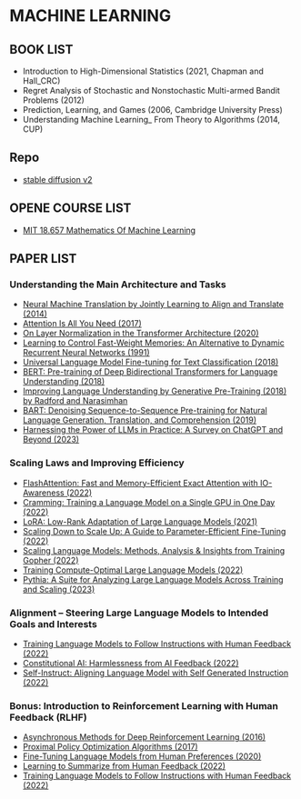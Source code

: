 # MACHINE LEARNING

## BOOK LIST

- Introduction to High-Dimensional Statistics (2021, Chapman and Hall_CRC) 
- Regret Analysis of Stochastic and Nonstochastic Multi-armed Bandit Problems (2012)
- Prediction, Learning, and Games (2006, Cambridge University Press)
- Understanding Machine Learning_ From Theory to Algorithms (2014, CUP)

## Repo

- [stable diffusion v2](https://github.com/Stability-AI/stablediffusion)

## OPENE COURSE LIST

- [MIT 18.657 Mathematics Of Machine Learning](https://ocw.mit.edu/courses/18-657-mathematics-of-machine-learning-fall-2015/)

## PAPER LIST

### Understanding the Main Architecture and Tasks

- [Neural Machine Translation by Jointly Learning to Align and Translate (2014)](https://arxiv.org/abs/1409.0473)
- [Attention Is All You Need (2017) ](https://arxiv.org/abs/1706.03762)
- [On Layer Normalization in the Transformer Architecture (2020)](https://arxiv.org/abs/2002.04745)
- [Learning to Control Fast-Weight Memories: An Alternative to Dynamic Recurrent Neural Networks (1991)](https://www.semanticscholar.org/paper/Learning-to-Control-Fast-Weight-Memories%3A-An-to-Schmidhuber/bc22e87a26d020215afe91c751e5bdaddd8e4922)
- [Universal Language Model Fine-tuning for Text Classification (2018)](https://arxiv.org/abs/1801.06146)
- [BERT: Pre-training of Deep Bidirectional Transformers for Language Understanding (2018)](https://arxiv.org/abs/1810.04805)
- [Improving Language Understanding by Generative Pre-Training (2018) by Radford and Narasimhan]( https://www.semanticscholar.org/paper/Improving-Language-Understanding-by-Generative-Radford-Narasimhan/cd18800a0fe0b668a1cc19f2ec95b5003d0a5035)
- [BART: Denoising Sequence-to-Sequence Pre-training for Natural Language Generation, Translation, and Comprehension (2019) ](https://arxiv.org/abs/1910.13461)
- [Harnessing the Power of LLMs in Practice: A Survey on ChatGPT and Beyond (2023)](https://arxiv.org/abs/2304.13712)

### Scaling Laws and Improving Efficiency

- [FlashAttention: Fast and Memory-Efficient Exact Attention with IO-Awareness (2022)](https://arxiv.org/abs/2205.14135)
- [Cramming: Training a Language Model on a Single GPU in One Day (2022)](https://arxiv.org/abs/2212.14034)
- [LoRA: Low-Rank Adaptation of Large Language Models (2021)](https://arxiv.org/abs/2106.09685)
- [Scaling Down to Scale Up: A Guide to Parameter-Efficient Fine-Tuning (2022)](https://arxiv.org/abs/2303.15647)
- [Scaling Language Models: Methods, Analysis & Insights from Training Gopher (2022) ](https://arxiv.org/abs/2112.11446)
- [Training Compute-Optimal Large Language Models (2022)](https://arxiv.org/abs/2203.15556)
- [Pythia: A Suite for Analyzing Large Language Models Across Training and Scaling (2023)](https://arxiv.org/abs/2304.01373)

### Alignment – Steering Large Language Models to Intended Goals and Interests

- [Training Language Models to Follow Instructions with Human Feedback (2022) ](https://arxiv.org/abs/2203.02155)
- [Constitutional AI: Harmlessness from AI Feedback (2022)](https://arxiv.org/abs/2212.08073)
- [Self-Instruct: Aligning Language Model with Self Generated Instruction (2022)](https://arxiv.org/abs/2212.10560)

### Bonus: Introduction to Reinforcement Learning with Human Feedback (RLHF)

- [Asynchronous Methods for Deep Reinforcement Learning (2016) ](https://arxiv.org/abs/1602.01783)
- [Proximal Policy Optimization Algorithms (2017) ](https://arxiv.org/abs/1707.06347)
- [Fine-Tuning Language Models from Human Preferences (2020) ](https://arxiv.org/abs/1909.08593)
- [Learning to Summarize from Human Feedback (2022)](https://arxiv.org/abs/2009.01325)
- [Training Language Models to Follow Instructions with Human Feedback (2022)](https://arxiv.org/abs/2203.02155) 
